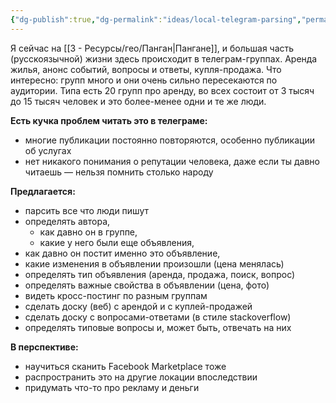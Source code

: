 ```yaml
---
{"dg-publish":true,"dg-permalink":"ideas/local-telegram-parsing","permalink":"/ideas/local-telegram-parsing/","created":"2024-02-24T00:22:23.015+03:00","updated":"2024-02-24T00:40:46.602+03:00"}
---
```


Я сейчас на [[3 - Ресурсы/гео/Панган\|Пангане]], и большая часть (русскоязычной) жизни здесь происходит в телеграм-группах.
Аренда жилья, анонс событий, вопросы и ответы, купля-продажа.
Что интересно: групп много и они очень сильно пересекаются по аудитории. Типа есть 20 групп про аренду, во всех состоит от 3 тысяч до 15 тысяч человек и это более-менее одни и те же люди.

**Есть кучка проблем читать это в телеграме:**
- многие публикации постоянно повторяются, особенно публикации об услугах
- нет никакого понимания о репутации человека, даже если ты давно читаешь — нельзя помнить столько народу

**Предлагается:**
- парсить все что люди пишут
- определять автора, 
	- как давно он в группе, 
	- какие у него были еще объявления, 
- как давно он постит именно это объявление,
- какие изменения в объявлении произошли (цена менялась)
- определять тип объявления (аренда, продажа, поиск, вопрос)
- определять важные свойства в объявлении (цена, фото)
- видеть кросс-постинг по разным группам
- сделать доску (веб) с арендой и с куплей-продажей
- сделать доску с вопросами-ответами (в стиле stackoverflow)
- определять типовые вопросы и, может быть, отвечать на них

**В перспективе:**
- научиться сканить Facebook Marketplace тоже
- распространить это на другие локации впоследствии
- придумать что-то про рекламу и деньги

<blockquote class="twitter-tweet"><a href="https://twitter.com/user/status/1761143989389148228?ref_src=twsrc%5Etfw"></a></blockquote> <script async src="https://platform.twitter.com/widgets.js" charset="utf-8"></script>
